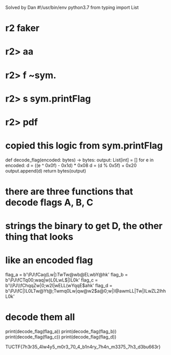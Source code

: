 Solved by Dan
#!/usr/bin/env python3.7
from typing import List

# r2 faker
# r2> aa
# r2> f ~sym.
# r2> s sym.printFlag
# r2> pdf

# copied this logic from sym.printFlag
def decode_flag(encoded: bytes) -> bytes:
    output: List[int] = []
    for e in encoded:
        d = ((e ^ 0x0f) - 0x1d) * 0x08
        d = (d % 0x5f) + 0x20
        output.append(d)
    return bytes(output)


# there are three functions that decode flags A, B, C
# strings the binary to get D, the other thing that looks
# like an encoded flag
flag_a = b'\\PJ\\fCaq(Lw|)$Tw$Tw@wb@ELwbY@hk'
flag_b = b'\\PJ\\fCTq00;waq|w)L0LwL$|)L0k'
flag_c = b'\\PJ\\fChqqZw|0;w2l|wELL(wYqqE$ahk'
flag_d = b'\\PJ\\fC|)L0LTw@Yt@;Twmq0Lw|qw@w2$a@0;w|)@awmLL|Tw|)LwZL2lhhL0k'

# decode them all
print(decode_flag(flag_a))
print(decode_flag(flag_b))
print(decode_flag(flag_c))
print(decode_flag(flag_d))

TUCTF{7h3r35_4lw4y5_m0r3_70_4_b1n4ry_7h4n_m3375_7h3_d3bu663r}

